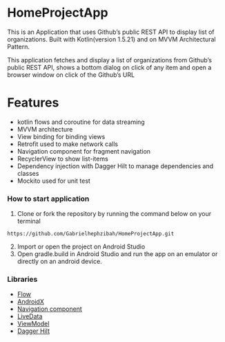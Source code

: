 # HomeProjectApp
This is an Application that uses Github’s public REST API to display list of organizations. Built with Kotlin(version 1.5.21) and on MVVM Architectural Pattern.

This application fetches and display a list of organizations from Github’s public REST API, shows a bottom dialog on click of any item  and open a browser window  on click of the Github’s URL


# Features
* kotlin flows and coroutine for data streaming
* MVVM architecture
* View binding for binding views
* Retrofit used to make network calls
* Navigation component for fragment navigation
* RecyclerView to show list-items
* Dependency injection with Dagger Hilt to manage dependencies and classes
* Mockito used for unit test




### How to start application
1. Clone or fork the repository by running the command below on your terminal

```
https://github.com/Gabrielhephzibah/HomeProjectApp.git

```
       
2. Import or open the project on Android Studio
3. Open gradle.build in Android Studio and run the app on an emulator or directly on an android device.
     


### Libraries
* [Flow](https://kotlin.github.io/kotlinx.coroutines/kotlinx-coroutines-core/kotlinx.coroutines.flow/-flow/) 
* [AndroidX](https://developer.android.com/jetpack/androidx/)
* [Navigation component](https://developer.android.com/guide/navigation)
* [LiveData](https://developer.android.com/topic/libraries/architecture/livedata)
* [ViewModel](https://developer.android.com/topic/libraries/architecture/viewmodel)
* [Dagger Hilt](https://developer.android.com/training/dependency-injection/hilt-android)
